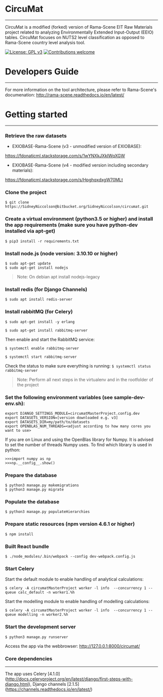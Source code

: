 # CircuMat
---
CircuMat is a modified (forked) version of Rama-Scene EIT Raw Materials project related to analyzing Environmentally Extended Input-Output (EEIO) tables. CircuMat focuses on NUTS2 level classification as opposed to Rama-Scene country level analysis tool.

[![License: GPL v3](https://img.shields.io/badge/License-GPL%20v3-blue.svg)](https://www.gnu.org/licenses/gpl-3.0)
[![Contributions welcome](https://img.shields.io/badge/contributions-welcome-brightgreen.svg)](resources/docs/CONTRIBUTING.md)

# Developers Guide
---
For more information on the tool architecture, please refer to Rama-Scene's documenation: http://rama-scene.readthedocs.io/en/latest/

# Getting started
---
### Retrieve the raw datasets

 
* EXIOBASE-Rama-Scene (v3 - unmodified version of EXIOBASE): 

https://fdonaticml.stackstorage.com/s/1wYNXkJXkIWqXGW

* EXIOBASE-Rama-Scene (v4 - modified version including secondary materials): 

https://fdonaticml.stackstorage.com/s/HpghqxdxgW70MLt

### Clone the project 
``` 
$ git clone https://SidneyNiccolson@bitbucket.org/SidneyNiccolson/circumat.git
```

### Create a virtual environment (python3.5 or higher) and install the app requirements (make sure you have python-dev installed via apt-get)
``` 
$ pip3 install -r requirements.txt 
```

### Install node.js (node version: 3.10.10 or higher)
``` 
$ sudo apt-get update
$ sudo apt-get install nodejs
```
> Note: On debian apt install nodejs-legacy

### Install redis (for Django Channels)
```
$ sudo apt install redis-server
```

### Install rabbitMQ (for Celery)

``$ sudo apt-get install -y erlang``

``$ sudo apt-get install rabbitmq-server``

Then enable and start the RabbitMQ service:

``$ systemctl enable rabbitmq-server``

``$ systemctl start rabbitmq-server``

Check the status to make sure everything is running:
``$ systemctl status rabbitmq-server``


> Note: Perform all next steps in the virtualenv and in the rootfolder of the project

### Set the following environment variables (see sample-dev-env.sh):
```
export DJANGO_SETTINGS_MODULE=circumatMasterProject.config.dev
export DATASETS_VERSION=[version downloaded e.g. v3]
export DATASETS_DIR=my/path/to/datasets
export OPENBLAS_NUM_THREADS=<adjust according to how many cores you want to use>
```
If you are on Linux and using the OpenBlas library for Numpy. 
It is advised to set the number of threads Numpy uses. To find which library is used in python:
```
>>>import numpy as np
>>>np.__config__.show()
```


### Prepare the database
```
$ python3 manage.py makemigrations
$ python3 manage.py migrate
```

### Populate the database 
```
$ python3 manage.py populateHierarchies
```

### Prepare static resources (npm version 4.6.1 or higher)
```
$ npm install
```

### Built React bundle
```
$ ./node_modules/.bin/webpack --config dev-webpack.config.js 
```

### Start Celery
Start the default module to enable handling of analytical calculations:
```
$ celery -A circumatMasterProject worker -l info  --concurrency 1 --queue calc_default -n worker1.%h
```
Start the modelling module to enable handling of modelling calculations:
```
$ celery -A circumatMasterProject worker -l info  --concurrency 1 --queue modelling -n worker2.%h
```

### Start the development server
```
$ python3 manage.py runserver
```

Access the app via the webbrowser: http://127.0.0.1:8000/circumat/


### Core dependencies
---
The app uses Celery [4.1.0] (http://docs.celeryproject.org/en/latest/django/first-steps-with-django.html), Django channels [2.1.5] (https://channels.readthedocs.io/en/latest/)
